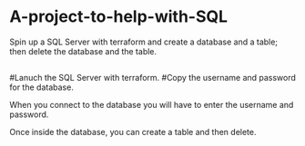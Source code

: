# A-project-to-help-with-SQL
Spin up a SQL Server with terraform and create a database and a table; then delete the database and the table. 
##
#Lanuch the SQL Server with terraform.
#Copy the username and password for the database.

When you connect to the database you will have to enter the username and password.

Once inside the database, you can create a table and then delete. 

